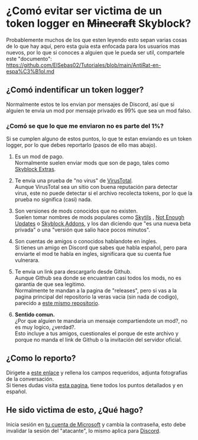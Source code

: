 # ¿Comó evitar ser victima de un token logger en ~~Minecraft~~ Skyblock?

Probablemente muchos de los que esten leyendo esto sepan varias cosas de lo que hay aquí, pero esta guia esta enfocada para los usuarios mas nuevos, por lo que si conoces a alguien que le pueda ser util, compartele este "documento":  
https://github.com/ElSebas02/Tutoriales/blob/main/AntiRat-en-espa%C3%B1ol.md  
  
## ¿Comó indentificar un token logger?  
Normalmente estos te los envian por mensajes de Discord, así que si alguien te envia un mod por mensaje privado es 99% que sea un mod falso.  

### ¿Comó se que lo que me enviaron no es parte del 1%?  
Si se cumplen alguno de estos puntos, lo que te estan enviando es un token logger, por lo que debes reportarlo (pasos de ello mas abajo).  
1. Es un mod de pago.  
    Normalmente suelen enviar mods que son de pago, tales como [Skyblock Extras](https://github.com/MicrocontrollersDev/Alternatives/blob/main/SkyblockExtras.md).  
    
2. Te envia una prueba de "no virus" de [VirusTotal](https://www.virustotal.com/gui/home).  
    Aunque VirusTotal sea un sitio con buena reputación para detectar virus, este no puede detectar si el archivo recolecta tokens, por lo que la prueba no significa (casi) nada.  

3. Son versiones de mods conocidos que no existen.  
    Suelen tomar nombres de mods populares como [Skytils](https://github.com/Skytils/SkytilsMod) , [Not Enough Updates](https://github.com/Moulberry/NotEnoughUpdates) o [Skyblock Addons](https://github.com/BiscuitDevelopment/SkyblockAddons), y los dan diciendo que "es una nueva beta privada" o una "versión que salio hace pocos minutos".  
    
4. Son cuentas de amigos o conocidos hablandote en ingles.  
Si tienes un amigo en Discord que sabes que habla español, pero para enviarte el mod te habla en ingles, significara que su cuenta fue vulnerara.  
  
5. Te envia un link para descargarlo desde Github.  
Aunque Github sea donde se encuantran casi todos los mods, no es garantia de que sea legitimo.  
Normalmente te mandan a la pagina de "releases", pero si vas a la pagina principal del repositorio la veras vacia (sin nada de codigo), parecido a [este mismo repositorio](https://github.com/ElSebas02/Tutoriales).
  
6. **Sentido comun.**  
¿Por que alguien te mandaria un mensaje compartiendote un mod?, no es muy logico, ¿verdad?.  
Esto incluye a tus amigos, cuestionales el porque de este archivo y porque no manda el link de Github o la invitación del servidor oficial.

## ¿Como lo reporto?  
Dirigete a [este enlace](https://dis.gd/request) y rellena los campos requeridos, adjunta fotografias de la conversación.  
Si tienes dudas visita [esta pagina](https://docs.discordsafe.com/docs/guide/reportar-discord), tiene todos los puntos detallados y en español.  

## He sido victima de esto, ¿Qué hago?  
Inicia sesión en [tu cuenta de Microsoft](https://account.microsoft.com/) y cambia la contraseña, esto debe invalidar la sesión del "atacante", lo mismo aplica para [Discord](https://discord.com/channels/@me).  
